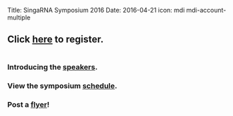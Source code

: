 Title: SingaRNA Symposium 2016
Date: 2016-04-21
icon: mdi mdi-account-multiple

## Click [**here**](http://goo.gl/forms/0awa0rCjGbMxPWBI3) to register.


<div class="row">
  <div class="6u">

<section>
<a href="SG-RNA_flyerv7.pdf" class="image feature"><img src="flyerv7.png" alt="" /></a>
</section>

  </div>


### Introducing the [**speakers**](Speaker_profilesv6.pdf).

### View the symposium [**schedule**](schedulev7.pdf).

### Post a [**flyer**](SG-RNA_flyerv7.pdf)!
